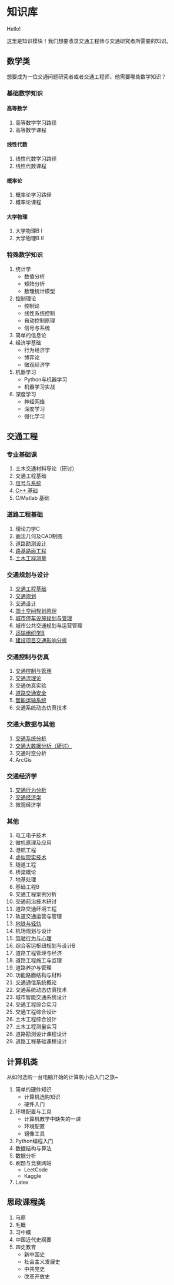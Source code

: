 # 知识库

Hello!

这里是知识模块！我们想要收录交通工程师与交通研究者所需要的知识。

## 数学类

想要成为一位交通问题研究者或者交通工程师，他需要哪些数学知识？

### 基础数学知识  

#### 高等数学  

1. 高等数学学习路径
2. 高等数学课程

#### 线性代数  

1. 线性代数学习路径
2. 线性代数课程

#### 概率论  

1. 概率论学习路径
2. 概率论课程

#### 大学物理

1. 大学物理B I
2. 大学物理B II

### 特殊数学知识

1. 统计学
   - 数值分析
   - 矩阵分析
   - 数理统计模型
2. 控制理论
   - 控制论
   - 线性系统控制
   - 自动控制原理
   - 信号与系统
3. 简单的信息论
4. 经济学基础
   - 行为经济学
   - 博弈论
   - 微观经济学
5. 机器学习
   - Python与机器学习
   - 机器学习实战
6. 深度学习
   - 神经网络
   - 深度学习
   - 强化学习

## 交通工程

### 专业基础课

1. 土木交通材料导论（研讨）
2. 交通工程基础
3. [信号与系统](./KnowledgeContent/Basic/信号与系统.md)
4. [C++ 基础](./KnowledgeContent/Traffic/程序设计与算法语言（C++）.md)
5. C/Matlab 基础

### 道路工程基础

1. 理论力学C
2. 画法几何及CAD制图
3. [道路勘测设计](./KnowledgeContent/Traffic/道路勘测设计.md)
4. [路基路面工程](./KnowledgeContent/Traffic/路基路面工程.md)
5. [土木工程测量](./KnowledgeContent/Traffic/土木工程测量.md)

### 交通规划与设计

1. [交通工程基础](./KnowledgeContent/Traffic/交通工程基础.md)
2. [交通规划](./KnowledgeContent/Traffic/交通规划.md)
3. [交通设计](./KnowledgeContent/Traffic/交通设计.md)
4. [国土空间规划原理](./KnowledgeContent/Traffic/国土空间规划.md)
5. [城市停车设施规划与管理](./KnowledgeContent/Traffic/城市停车设施规划与管理.md)
6. 城市公共交通规划与运营管理
7. [运输组织学B](./KnowledgeContent/Traffic/运输组织学B.md)
8. [建设项目交通影响分析](./KnowledgeContent/Traffic/建设项目交通影响分析.md)

### 交通控制与仿真

1. [交通控制与管理](./KnowledgeContent/Traffic/交通控制与管理.md)
2. [交通流理论](./KnowledgeContent/Traffic/交通流理论.md)
3. 交通仿真实验
4. [道路交通安全](./KnowledgeContent/Traffic/道路交通安全.md)
5. [智能运输系统](./KnowledgeContent/Traffic/智能运输系统.md)
6. 交通系统动态仿真技术

### 交通大数据与其他

1. [交通系统分析](./KnowledgeContent/Traffic/交通系统分析.md)
2. [交通大数据分析（研讨）](./KnowledgeContent/Traffic/交通大数据.md)
3. 交通时空分析
4. ArcGis

### 交通经济学

1. [交通行为分析](./KnowledgeContent/Traffic/交通行为分析.md)
2. [交通经济学](./KnowledgeContent/Traffic/交通经济学.md)
3. 微观经济学

### 其他

1. 电工电子技术
2. 微机原理及应用
3. 港航工程
4. [虚拟现实技术](./KnowledgeContent/Other/虚拟现实技术.md)
5. 隧道工程
6. 桥梁概论
7. 地基处理
8. 基础工程B
9. 交通工程案例分析
10. 交通前沿技术研讨
11. 道路交通环境工程
12. 轨道交通运营与管理
13. [地铁与轻轨](./KnowledgeContent/Other/地铁与轻轨.md)
14. 机场规划与设计
15. [驾驶行为与心理](./KnowledgeContent/Other/驾驶行为与心理.md)
16. 综合客运枢纽规划与设计B
17. 道路工程管理与经济
18. 道路工程施工与监理
19. 道路养护与管理
20. 功能路面结构与材料
21. 交通通信系统概论
22. 交通系统动态仿真技术
23. 城市智能交通系统设计
24. 交通工程综合实习
25. 交通工程综合设计
26. 土木工程综合设计
27. 土木工程测量实习
28. 道路勘测设计课程设计
29. 道路工程基础课程设计

## 计算机类

从如何选购一台电脑开始的计算机小白入门之旅~

1. 简单的硬件知识
   - 计算机选购知识
   - 硬件入门
2. 环境配置与工具
   - 计算机教学中缺失的一课
   - 环境配置
   - 镜像工具
3. Python编程入门
4. 数据结构与算法
5. 数据分析
6. 刷题与竞赛网站
   - LeetCode
   - Kaggle
7. Latex

## 思政课程类

1. 马原
2. 毛概
3. 习中概
4. 中国近代史纲要
5. 四史教育
   - 新中国史
   - 社会主义发展史
   - 中共党史
   - 改革开放史
